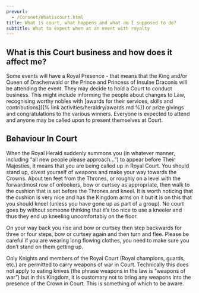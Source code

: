 ```yaml
---
prevurl:
  - /Coronet/Whatiscourt.html
title: What is court, what happens and what am I supposed to do?
subtitle: What to expect when at an event with royalty
---
```


## What is this Court business and how does it affect me?
Some events will have a Royal Presence - that means that the King and/or Queen of Drachenwald or  the Prince and Princess of Insulae Draconis will be attending the event.  They may decide to hold a Court to conduct business.  This might include informing the people about changes to Law, recognising worthy nobles with [awards for their services, skills and contributions]({% link activities/heraldry/awards.md %}) or prize givings and congratulations to the various winners.  Everyone is expected to attend and anyone may be called upon to present themselves at Court. 

## Behaviour In Court

When the Royal Herald suddenly summons you (in whatever manner, including “all new people please approach…”) to appear before Their Majesties, it means that you are being called up in Royal Court. You should stand up, divest yourself of weapons and make your way towards the Crowns. About ten feet from the Thrones, or roughly on a level with the forwardmost row of onlookers, bow or curtsey as appropriate, then walk to the cushion that is set before the Thrones and kneel. It is worth noticing that the cushion is very nice and has the Kingdom arms on it but it is on this that you should kneel (unless you have gone up as part of a group). No court goes by without someone thinking that it’s too nice to use a kneeler and thus they end up kneeling uncomfortably on the floor.

On your way back you rise and bow or curtsey then step backwards for three or four steps, bow or curtsey again and then turn and flee. Please be careful if you are wearing long flowing clothes, you need to make sure you don’t stand on them getting up. 

Only Knights and members of the Royal Court (Royal champions, guards, etc.) are permitted to carry weapons of war in Court. Technically this does not apply to eating knives (the phrase weapons in the law is “weapons of war”) but in this Kingdom, it is customary not to bring any weapons into the presence of the Crown in Court. This is something of which to be aware.


